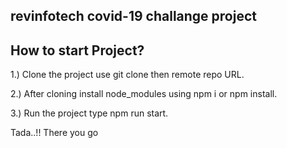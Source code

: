 ## revinfotech covid-19 challange project
## How to start Project? 
1.) Clone the project use git clone then remote repo URL.

2.) After cloning install node_modules using npm i or npm install.

3.) Run the project type npm run start.

Tada..!! There you go 


